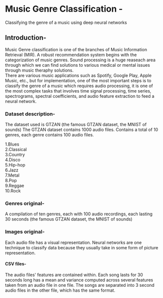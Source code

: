 # Music Genre Classification -

Classifying the genre of a music using deep neural networks

## Introduction-
Music Genre classification is one of the branches of Music Information Retrieval (MIR). 
A robust recommendation system begins with the categorization of music genres. Sound processing is a huge reaseach area 
through which we can find solutions to various medical or mental issues through music theraphy solutions.<br>
There are various music applications such as Spotify, Google Play, Apple Music, etc., but for implementation, one of the most 
important steps is to classify the genre of a music which requires audio processing, it is one of the most complex tasks that 
involves time signal processing, time series, spectrograms, spectral coefficients, and audio feature extraction to feed a neural network.

### Dataset description-
The dataset used is GTZAN (the famous GTZAN dataset, the MNIST of sounds)
The GTZAN dataset contains 1000 audio files. Contains a total of 10 genres, each genre contains 100 audio files.<br>

1.Blues<br>
2.Classical<br>
3.Country<br>
4.Disco<br>
5.Hip-hop<br>
6.Jazz<br>
7.Metal<br>
8.Pop<br>
9.Reggae<br>
10.Rock<br>

### Genres original-
A compilation of ten genres, each with 100 audio recordings, each lasting 30 seconds (the famous GTZAN dataset, the MNIST of sounds)

### Images original-
Each audio file has a visual representation. Neural networks are one technique to classify data because 
they usually take in some form of picture representation.

#### CSV files-
The audio files' features are contained within. Each song lasts for 30 seconds long has a mean and variance 
computed across several features taken from an audio file in one file. The songs are separated into 3 second 
audio files in the other file, which has the same format.
